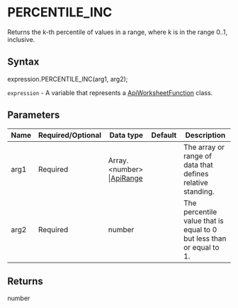 # PERCENTILE_INC

Returns the k-th percentile of values in a range, where k is in the range 0..1, inclusive.

## Syntax

expression.PERCENTILE_INC(arg1, arg2);

`expression` - A variable that represents a [ApiWorksheetFunction](../ApiWorksheetFunction.md) class.

## Parameters

| **Name** | **Required/Optional** | **Data type** | **Default** | **Description** |
| ------------- | ------------- | ------------- | ------------- | ------------- |
| arg1 | Required | Array.&lt;number&gt; &#124;[ApiRange](../../ApiRange/ApiRange.md) |  | The array or range of data that defines relative standing. |
| arg2 | Required | number |  | The percentile value that is equal to 0 but less than or equal to 1. |

## Returns

number